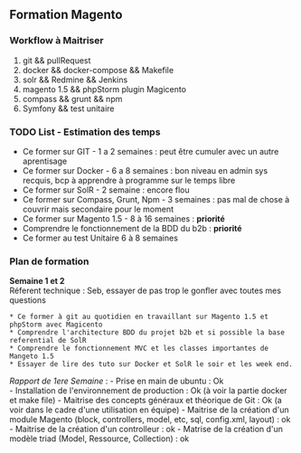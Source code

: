 ## Formation Magento


### Workflow à Maitriser

1. git && pullRequest     
2. docker && docker-compose && Makefile     
3. solr && Redmine && Jenkins     
4. magento 1.5 && phpStorm plugin Magicento      
5. compass && grunt && npm     
6. Symfony && test unitaire     


###  TODO List - Estimation des temps
    
- Ce former sur GIT  -  1 a 2 semaines : peut être cumuler avec un autre aprentisage    
- Ce former sur Docker  - 6 a 8 semaines : bon niveau en admin sys recquis, bcp à apprendre à programme sur le temps libre    
- Ce former sur SolR - 2 semaine : encore flou    
- Ce former sur Compass, Grunt, Npm - 3 semaines : pas mal de chose à couvrir mais secondaire pour le moment     
- Ce former sur Magento 1.5 - 8 à 16 semaines : __priorité__     
- Comprendre le fonctionnement de la BDD du b2b : __priorité__     
- Ce former au test Unitaire  6 à 8 semaines     


### Plan de formation


__Semaine 1 et 2__        
Réferent technique : Seb, essayer de pas trop le gonfler avec toutes mes questions    

	* Ce former à git au quotidien en travaillant sur Magento 1.5 et phpStorm avec Magicento    
	* Comprendre l'architecture BDD du projet b2b et si possible la base referential de SolR    
	* Comprendre le fonctionnement MVC et les classes importantes de Mangeto 1.5    
	* Essayer de lire des tuto sur Docker et SolR le soir et les week end.     


_Rapport de 1ere Semaine_ : 
	- Prise en main de ubuntu : Ok    
        - Installation de l'environnement de production : Ok (à voir la partie docker et make file)
	- Maitrise des concepts généraux et théorique de Git : Ok (a voir dans le cadre d'une utilisation en équipe)
        - Maitrise de la création d'un module Magento (block, controllers, model, etc, sql, config.xml, layout) : ok
	- Maitrise de la création d'un controlleur : ok
        - Matrise de la création d'un modèle triad (Model, Ressource, Collection) : ok
